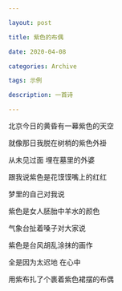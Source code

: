 ```yaml
---

layout: post

title: 紫色的布偶

date: 2020-04-08

categories: Archive

tags: 示例

description: 一首诗

---
```


北京今日的黄昏有一幕紫色的天空  

就像那日我脱在树梢的紫色外褂  

从未见过面  埋在墓里的外婆  

跟我说紫色是花馍馍嘴上的红红  

梦里的自己对我说  

紫色是女人胚胎中羊水的颜色  

气象台扯着嗓子对大家说  

紫色是台风胡乱涂抹的画作  

全是因为太迟地  在心中  

用紫布扎了个裹着紫色裙摆的布偶  

